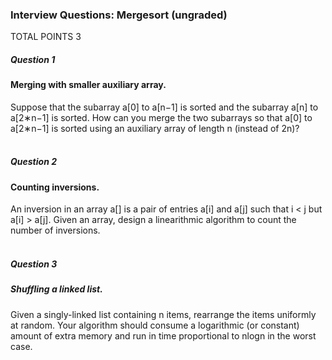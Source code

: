### Interview Questions: Mergesort (ungraded)
TOTAL POINTS 3
##### Question 1
#### Merging with smaller auxiliary array. <br />
Suppose that the subarray a[0] to a[n−1] is sorted and the subarray a[n] to a[2∗n−1] is sorted. How can you merge the two subarrays so that a[0] to a[2∗n−1] is sorted using an auxiliary array of length n (instead of 2n)? <br /><br />

##### Question 2
#### Counting inversions. <br />
An inversion in an array a[] is a pair of entries a[i] and a[j] such that i < j but a[i] > a[j]. Given an array, design a linearithmic algorithm to count the number of inversions. <br /><br />

##### Question 3
##### Shuffling a linked list. <br />
Given a singly-linked list containing n items, rearrange the items uniformly at random. Your algorithm should consume a logarithmic (or constant) amount of extra memory and run in time proportional to nlogn in the worst case. <br /><br /><br />
